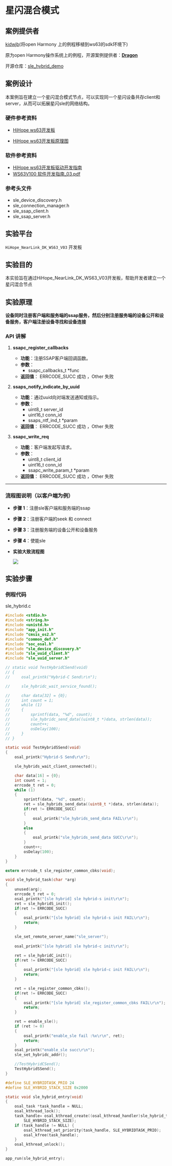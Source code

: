 # 星闪混合模式

## 案例提供者

[kidwjb](https://gitee.com/kidwjb)(将open Harmony 上的例程移植到ws63的sdk环境下)

原为open Harmony操作系统上的例程，开源案例提供者：[**Dragon**](https://gitee.com/hbu-dragon)

开源仓库：[sle_hybrid_demo](https://gitee.com/hbu-dragon/openharmony-nearlink-ws63-cases/tree/master/applications/sample/wifi-iot/app/sle_hybrid_demo)

## 案例设计

本案例旨在建立一个星闪混合模式节点，可以实现同一个星闪设备共存client和server，从而可以拓展星闪sle的网络结构。

### 硬件参考资料

- [HiHope ws63开发板](https://gitee.com/hihopeorg_group/near-link/blob/master/NearLink_Pi_IOT/%E6%98%9F%E9%97%AA%E6%B4%BE%E7%89%A9%E8%81%94%E7%BD%91%E5%BC%80%E5%8F%91%E5%A5%97%E4%BB%B6%E4%BD%BF%E7%94%A8%E8%AF%B4%E6%98%8E%E4%B9%A6_V1.1.pdf)

- [HiHope ws63开发板原理图](https://gitee.com/hihopeorg_group/near-link/blob/master/NearLink_DK_WS63E/NearLink_DK_WS63E%E5%BC%80%E5%8F%91%E6%9D%BF%E5%8E%9F%E7%90%86%E5%9B%BE.pdf)

### 软件参考资料

- [HiHope ws63开发板驱动开发指南](../../../docs/board/WS63V100%20%E8%AE%BE%E5%A4%87%E9%A9%B1%E5%8A%A8%20%E5%BC%80%E5%8F%91%E6%8C%87%E5%8D%97_02.pdf)
- [WS63V100 软件开发指南_03.pdf](https://gitee.com/HiSpark/fbb_ws63/blob/master/docs/board/WS63V100%20%E8%BD%AF%E4%BB%B6%E5%BC%80%E5%8F%91%E6%8C%87%E5%8D%97_03.pdf)

### 参考头文件

- sle_device_discovery.h
- sle_connection_manager.h
- sle_ssap_client.h
- sle_ssap_server.h

## 实验平台

`HiHope_NearLink_DK_WS63_V03` 开发板

## 实验目的

本实验旨在通过HiHope_NearLink_DK_WS63_V03开发板，帮助开发者建立一个星闪混合节点

## 实验原理

**设备同时注册客户端和服务端的ssap服务，然后分别注册服务端的设备公开和设备服务，客户端注册设备寻找和设备连接**

### API 讲解

1. **ssapc_register_callbacks**
   - **功能**：注册SSAP客户端回调函数。
   - **参数**：
     - ssapc_callbacks_t *func
   - **返回值**： ERRCODE_SUCC 成功 ，Other 失败

2. **ssaps_notify_indicate_by_uuid**
   - **功能**：通过uuid向对端发送通知或指示。
   - **参数**：
     - uint8_t server_id
     -  uint16_t conn_id
     - ssaps_ntf_ind_t *param
   - **返回值**： ERRCODE_SUCC 成功 ，Other 失败

5. **ssapc_write_req**

   - **功能**：客户端发起写请求。
   - **参数**：
     - uint8_t client_id
     - uint16_t conn_id
     - ssapc_write_param_t *param
   - **返回值**： ERRCODE_SUCC 成功 ，Other 失败

---

### 流程图说明（以客户端为例）

- **步骤 1**：注册sle客户端和服务端的ssap

- **步骤 2**：注册客户端的seek 和 connect

- **步骤 3**：注册服务端的设备公开和设备服务

- **步骤 4**：使能sle

- **实验大致流程图**

  ![](E:\open_source\fbb_ws63\vendor\others\demo\hybrid_demo\pics\sle流程图.png)

## 实验步骤

### 例程代码

sle_hybrid.c

```c
#include <stdio.h>  
#include <string.h>   
#include <unistd.h>    
#include "app_init.h" 
#include "cmsis_os2.h" 
#include "common_def.h"
#include "soc_osal.h"
#include "sle_device_discovery.h"
#include "sle_uuid_client.h"
#include "sle_uuid_server.h"

// static void TestHybridCSend(void)
// {
//     osal_printk("Hybrid-C Send\r\n");

//     sle_hybridc_wait_service_found();

//     char data[32] = {0};
//     int count = 1;
//     while (1)
//     {
//         sprintf(data, "%d", count);
//         sle_hybridc_send_data((uint8_t *)data, strlen(data));
//         count++;
//         osDelay(100);
//     }
// }

static void TestHybridSSend(void)
{
    osal_printk("Hybrid-S Send\r\n");

    sle_hybrids_wait_client_connected();

    char data[16] = {0};
    int count = 1;
    errcode_t ret = 0;
    while (1)
    {
        sprintf(data, "%d", count);
        ret = sle_hybrids_send_data((uint8_t *)data, strlen(data));
        if(ret != ERRCODE_SUCC)
        {
            osal_printk("sle_hybrids_send_data FAIL\r\n");
        }
        else
        {
            osal_printk("sle_hybrids_send_data SUCC\r\n");
        }
        count++;
        osDelay(100);
    }
}

extern errcode_t sle_register_common_cbks(void);

void sle_hybrid_task(char *arg)
{
    unused(arg);
    errcode_t ret = 0;
    osal_printk("[sle hybrid] sle hybrid-s init\r\n");
    ret = sle_hybridS_init();
    if(ret != ERRCODE_SUCC)
    {
        osal_printk("[sle hybrid] sle hybrid-s init FAIL\r\n");
        return;
    }

    sle_set_remote_server_name("sle_server");
    
    osal_printk("[sle hybrid] sle hybrid-c init\r\n");

    ret = sle_hybridC_init();
    if(ret != ERRCODE_SUCC)
    {
        osal_printk("[sle hybrid] sle hybrid-c init FAIL\r\n");
        return;
    }

    ret = sle_register_common_cbks();
    if(ret != ERRCODE_SUCC)
    {
        osal_printk("[sle hybrid] sle_register_common_cbks FAIL\r\n");
        return;
    }

    ret = enable_sle();
    if (ret != 0)
    {
        osal_printk("enable_sle fail :%x\r\n", ret);
        return;
    }
    osal_printk("enable_sle succ\r\n");
    sle_set_hybridc_addr();

    //TestHybridCSend();
    TestHybridSSend();
}

#define SLE_HYBRIDTASK_PRIO 24
#define SLE_HYBRID_STACK_SIZE 0x2000

static void sle_hybrid_entry(void)
{
    osal_task *task_handle = NULL;
    osal_kthread_lock();
    task_handle= osal_kthread_create((osal_kthread_handler)sle_hybrid_task, 0, "sle_gatt_client",
        SLE_HYBRID_STACK_SIZE);
    if (task_handle != NULL) {
        osal_kthread_set_priority(task_handle, SLE_HYBRIDTASK_PRIO);
        osal_kfree(task_handle);
    }
    osal_kthread_unlock();
}

app_run(sle_hybrid_entry);
```

